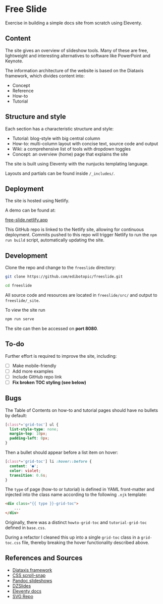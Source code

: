 # Free Slide

Exercise in building a simple docs site from scratch using Eleventy.

## Content

The site gives an overview of slideshow tools.
Many of these are free, lightweight and interesting
alternatives to software like PowerPoint and Keynote.

The information architecture of the website is based on the Diataxis framework, which divides
content into:

- Concept
- Reference
- How-to
- Tutorial

## Structure and style

Each section has a characteristic structure and style:

- Tutorial: blog-style with big central column
- How-to: multi-column layout with concise text, source code and output
- Wiki: a comprehensive list of tools with dropdown toggles
- Concept: an overview (home) page that explains the site

The site is built using Eleventy with the nunjucks templating
language.

Layouts and partials can be found inside `/_includes/`.

## Deployment

The site is hosted using Netlify.

A demo can be found at:

[free-slide.netlify.app](https://free-slide.netlify.app/) 

This GitHub repo is linked to the Netlify site, allowing for
continuous deployment.
Commits pushed to this repo will trigger Netlify to run the `npm run build` script, automatically updating the site.

## Development

Clone the repo and change to the `freeslide` directory:

```bash
git clone https://github.com/edibotopic/freeslide.git

cd freeslide
```

All source code and resources are located in `freeslide/src/`
and output to `freeslide/_site`.

To view the site run

```bash
npm run serve

```
The site can then be accessed on **port 8080**.

## To-do

Further effort is required to improve the site, including:

- [ ] Make mobile-friendly
- [ ] Add more examples
- [ ] Include GitHub repo link
- [ ] **Fix broken TOC styling (see below)**

## Bugs

The Table of Contents on how-to and tutorial pages should
have no bullets by default:

```css
[class*='grid-toc'] ul {
  list-style-type: none;
  margin-top: 10px;
  padding-left: 0px;
}
```

Then a bullet should appear before a list item on hover:

```css
[class*='grid-toc'] li :hover::before {
  content: '●';
  color: violet;
  transition: 0.6s;
}
```

The `type` of page (how-to or tutorial) is defined
in YAML front-matter and injected into the class name
according to the following `.njk` template:

```html
<div class="{{ type }}-grid-toc">
    ...
</div>
```

Originally, there was a distinct `howto-grid-toc`
and `tutorial-grid-toc` defined in `base.css`.

During a refactor I cleaned this up into a single
`grid-toc` class in a `grid-toc.css` file, thereby
breaking the hover functionality described above.

## References and Sources

- [Diataxis framework](https://diataxis.fr/) 
- [CSS scroll-snap](https://developer.mozilla.org/en-US/docs/Web/CSS/scroll-snap-type) 
- [Pandoc slideshows](https://pandoc.org/chunkedhtml-demo/10-slide-shows.html) 
- [DZSlides](https://github.com/paulrouget/dzslides) 
- [Eleventy docs](https://www.11ty.dev/docs/local-installation/) 
- [SVG Repo](https://www.svgrepo.com/) 
